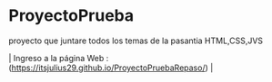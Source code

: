 # ProyectoPrueba

proyecto que juntare todos los temas de la pasantia HTML,CSS,JVS

| Ingreso a la página Web : (https://itsjulius29.github.io/ProyectoPruebaRepaso/) |
